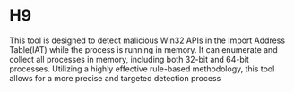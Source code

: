 # H9

 This tool is designed to detect malicious Win32 APIs in the Import Address Table(IAT) while the process is running in memory. It can enumerate and collect all processes in memory, including both 32-bit and 64-bit processes. Utilizing a highly effective rule-based methodology, this tool allows for a more precise and targeted detection process
